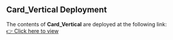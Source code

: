 ## Card_Vertical Deployment  
The contents of **Card_Vertical** are deployed at the following link:  
[👉 Click here to view](https://cardvertical-c9kchu6te-sprihanjays-projects.vercel.app)
